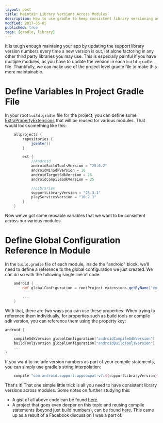 ```yaml
---
layout: post
title: Maintain Library Versions Across Modules
description: How to use gradle to keep consistent library versioning across modules in your project.
modfied: 2017-05-05
published: true
tags: [gradle, library]
---
```


It is tough enough maintaing your app by updating the support library version numbers every time a new version is out, let alone factoring in any other third party libraries you may use. This is especially painful if you have multiple modules, as you have to update the version in each `build.gradle` file. Thankfully, we can make use of the project level gradle file to make this more maintainable.

<!--more-->

# Define Variables In Project Gradle File

In your root `build.gradle` file for the project, you can define some [ExtraPropertyExtensions](https://docs.gradle.org/current/dsl/org.gradle.api.plugins.ExtraPropertiesExtension.html) that will be reused for various modules. That would look something like this:

```groovy
	allprojects {
	    repositories {
	        jcenter()
	    }

	    ext {
	        //Android
	        androidBuildToolsVersion = "25.0.2"
	        androidMinSdkVersion = 16
	        androidTargetSdkVersion = 25
	        androidCompileSdkVersion = 25

	        //Libraries
	        supportLibraryVersion = "25.3.1"
	        playServicesVersion = "10.2.1"
	    }
	}
```

Now we've got some reusable variables that we want to be consistent across our various modules.

# Define Global Configuration Reference In Module

In the `build.gradle` file of each module, inside the "android" block, we'll need to define a reference to the global configuration we just created. We can do so with the following single line of code:

```groovy
	android {
	    def globalConfiguration = rootProject.extensions.getByName("ext")

	    ...
	}
```

With that, there are two ways you can use these properties. When trying to reference them individually, for properties such as build tools or compile sdk version, you can reference them using the property key:

```groovy
android {
	...
	compileSdkVersion globalConfiguration["androidCompileSdkVersion"]
	buildToolsVersion globalConfiguration["androidBuildToolsVersion"]
	...
}
```

If you want to include version numbers as part of your compile statements, you can simply use gradle's string interpolation:

```groovy
	compile "com.android.support:appcompat-v7:${supportLibraryVersion}"
```

That's it! That one simple little trick is all you need to have consistent library versions across modules. Some notes on further studying this:
* A gist of all above code can be found [here](https://gist.github.com/AdamMc331/a1dd4e8503c0cf86e0165c5f14c308ba).
* A project that goes even deeper on this topic and reusing compile statements (beyond just build numbers), can be found [here](https://github.com/android10/Android-CleanArchitecture). This came up as a result of a Facebook discussion I was a part of.